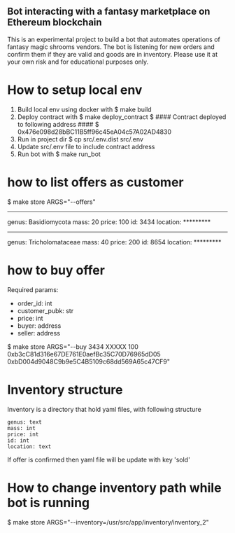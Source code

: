## Bot interacting with a fantasy marketplace on Ethereum blockchain

This is an experimental project to build a bot that automates operations of fantasy magic shrooms vendors.
The bot is listening for new orders and confirm them if they are valid and goods are in inventory.
Please use it at your own risk and for educational purposes only.

# How to setup local env

1. Build local env using docker with
    $ make build
2. Deploy contract with
    $ make deploy_contract
    $ #### Contract deployed to following address ####
    $ 0x476e098d28bBC11B5ff96c45eA04c57A02AD4830
3. Run in project dir
    $ cp src/.env.dist src/.env
4. Update src/.env file to include contract address
5. Run bot with
    $ make run_bot

# how to list offers as customer

$ make store ARGS="--offers"

*******************
genus: Basidiomycota
mass: 20
price: 100
id: 3434
location: *********
*******************
genus: Tricholomataceae
mass: 40
price: 200
id: 8654
location: *********

# how to buy offer

Required params:

 - order_id: int
 - customer_pubk: str
 - price: int
 - buyer: address
 - seller: address

$ make store ARGS="--buy 3434 XXXXX 100 0xb3cC81d316e67DE761E0aefBc35C70D76965dD05 0xbD004d9048C9b9e5C4B5109c68dd569A65c47CF9"

# Inventory structure 

Inventory is a directory that hold yaml files, with following structure 

    genus: text
    mass: int
    price: int
    id: int
    location: text

If offer is confirmed then yaml file will be update with key 'sold'

# How to change inventory path while bot is running 

$ make store ARGS="--inventory=/usr/src/app/inventory/inventory_2"


